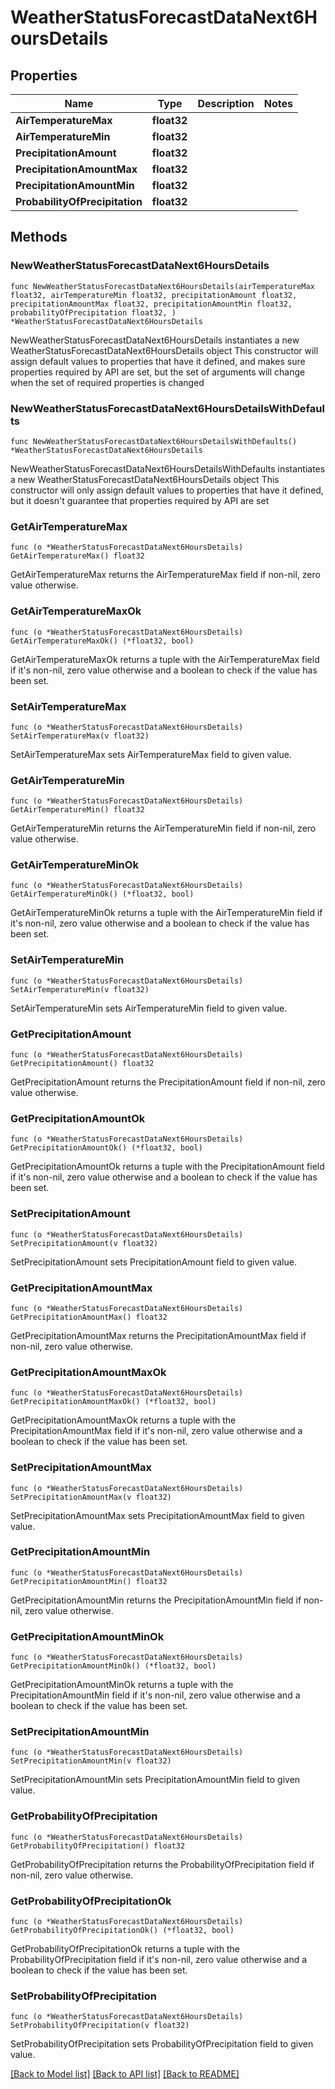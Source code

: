 # WeatherStatusForecastDataNext6HoursDetails

## Properties

Name | Type | Description | Notes
------------ | ------------- | ------------- | -------------
**AirTemperatureMax** | **float32** |  | 
**AirTemperatureMin** | **float32** |  | 
**PrecipitationAmount** | **float32** |  | 
**PrecipitationAmountMax** | **float32** |  | 
**PrecipitationAmountMin** | **float32** |  | 
**ProbabilityOfPrecipitation** | **float32** |  | 

## Methods

### NewWeatherStatusForecastDataNext6HoursDetails

`func NewWeatherStatusForecastDataNext6HoursDetails(airTemperatureMax float32, airTemperatureMin float32, precipitationAmount float32, precipitationAmountMax float32, precipitationAmountMin float32, probabilityOfPrecipitation float32, ) *WeatherStatusForecastDataNext6HoursDetails`

NewWeatherStatusForecastDataNext6HoursDetails instantiates a new WeatherStatusForecastDataNext6HoursDetails object
This constructor will assign default values to properties that have it defined,
and makes sure properties required by API are set, but the set of arguments
will change when the set of required properties is changed

### NewWeatherStatusForecastDataNext6HoursDetailsWithDefaults

`func NewWeatherStatusForecastDataNext6HoursDetailsWithDefaults() *WeatherStatusForecastDataNext6HoursDetails`

NewWeatherStatusForecastDataNext6HoursDetailsWithDefaults instantiates a new WeatherStatusForecastDataNext6HoursDetails object
This constructor will only assign default values to properties that have it defined,
but it doesn't guarantee that properties required by API are set

### GetAirTemperatureMax

`func (o *WeatherStatusForecastDataNext6HoursDetails) GetAirTemperatureMax() float32`

GetAirTemperatureMax returns the AirTemperatureMax field if non-nil, zero value otherwise.

### GetAirTemperatureMaxOk

`func (o *WeatherStatusForecastDataNext6HoursDetails) GetAirTemperatureMaxOk() (*float32, bool)`

GetAirTemperatureMaxOk returns a tuple with the AirTemperatureMax field if it's non-nil, zero value otherwise
and a boolean to check if the value has been set.

### SetAirTemperatureMax

`func (o *WeatherStatusForecastDataNext6HoursDetails) SetAirTemperatureMax(v float32)`

SetAirTemperatureMax sets AirTemperatureMax field to given value.


### GetAirTemperatureMin

`func (o *WeatherStatusForecastDataNext6HoursDetails) GetAirTemperatureMin() float32`

GetAirTemperatureMin returns the AirTemperatureMin field if non-nil, zero value otherwise.

### GetAirTemperatureMinOk

`func (o *WeatherStatusForecastDataNext6HoursDetails) GetAirTemperatureMinOk() (*float32, bool)`

GetAirTemperatureMinOk returns a tuple with the AirTemperatureMin field if it's non-nil, zero value otherwise
and a boolean to check if the value has been set.

### SetAirTemperatureMin

`func (o *WeatherStatusForecastDataNext6HoursDetails) SetAirTemperatureMin(v float32)`

SetAirTemperatureMin sets AirTemperatureMin field to given value.


### GetPrecipitationAmount

`func (o *WeatherStatusForecastDataNext6HoursDetails) GetPrecipitationAmount() float32`

GetPrecipitationAmount returns the PrecipitationAmount field if non-nil, zero value otherwise.

### GetPrecipitationAmountOk

`func (o *WeatherStatusForecastDataNext6HoursDetails) GetPrecipitationAmountOk() (*float32, bool)`

GetPrecipitationAmountOk returns a tuple with the PrecipitationAmount field if it's non-nil, zero value otherwise
and a boolean to check if the value has been set.

### SetPrecipitationAmount

`func (o *WeatherStatusForecastDataNext6HoursDetails) SetPrecipitationAmount(v float32)`

SetPrecipitationAmount sets PrecipitationAmount field to given value.


### GetPrecipitationAmountMax

`func (o *WeatherStatusForecastDataNext6HoursDetails) GetPrecipitationAmountMax() float32`

GetPrecipitationAmountMax returns the PrecipitationAmountMax field if non-nil, zero value otherwise.

### GetPrecipitationAmountMaxOk

`func (o *WeatherStatusForecastDataNext6HoursDetails) GetPrecipitationAmountMaxOk() (*float32, bool)`

GetPrecipitationAmountMaxOk returns a tuple with the PrecipitationAmountMax field if it's non-nil, zero value otherwise
and a boolean to check if the value has been set.

### SetPrecipitationAmountMax

`func (o *WeatherStatusForecastDataNext6HoursDetails) SetPrecipitationAmountMax(v float32)`

SetPrecipitationAmountMax sets PrecipitationAmountMax field to given value.


### GetPrecipitationAmountMin

`func (o *WeatherStatusForecastDataNext6HoursDetails) GetPrecipitationAmountMin() float32`

GetPrecipitationAmountMin returns the PrecipitationAmountMin field if non-nil, zero value otherwise.

### GetPrecipitationAmountMinOk

`func (o *WeatherStatusForecastDataNext6HoursDetails) GetPrecipitationAmountMinOk() (*float32, bool)`

GetPrecipitationAmountMinOk returns a tuple with the PrecipitationAmountMin field if it's non-nil, zero value otherwise
and a boolean to check if the value has been set.

### SetPrecipitationAmountMin

`func (o *WeatherStatusForecastDataNext6HoursDetails) SetPrecipitationAmountMin(v float32)`

SetPrecipitationAmountMin sets PrecipitationAmountMin field to given value.


### GetProbabilityOfPrecipitation

`func (o *WeatherStatusForecastDataNext6HoursDetails) GetProbabilityOfPrecipitation() float32`

GetProbabilityOfPrecipitation returns the ProbabilityOfPrecipitation field if non-nil, zero value otherwise.

### GetProbabilityOfPrecipitationOk

`func (o *WeatherStatusForecastDataNext6HoursDetails) GetProbabilityOfPrecipitationOk() (*float32, bool)`

GetProbabilityOfPrecipitationOk returns a tuple with the ProbabilityOfPrecipitation field if it's non-nil, zero value otherwise
and a boolean to check if the value has been set.

### SetProbabilityOfPrecipitation

`func (o *WeatherStatusForecastDataNext6HoursDetails) SetProbabilityOfPrecipitation(v float32)`

SetProbabilityOfPrecipitation sets ProbabilityOfPrecipitation field to given value.



[[Back to Model list]](../README.md#documentation-for-models) [[Back to API list]](../README.md#documentation-for-api-endpoints) [[Back to README]](../README.md)


